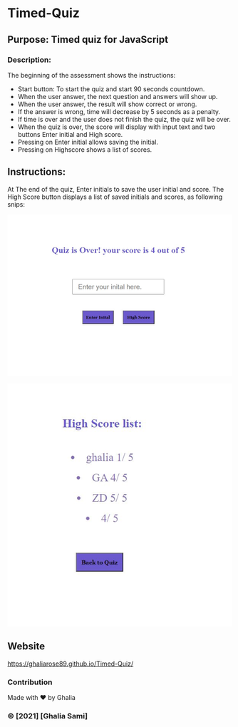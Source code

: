 # Timed-Quiz

## Purpose: Timed quiz for JavaScript 

### Description: 
The beginning of the assessment shows the instructions:
* Start button: To start the quiz and start 90 seconds countdown.
* When the user answer, the next question and answers will show up.
* When the user answer, the result will show correct or wrong.
* If the answer is wrong, time will decrease by 5 seconds as a penalty.
* If time is over and the user does not finish the quiz, the quiz will be over.
* When the quiz is over, the score will display with input text and two buttons Enter initial and High score.
* Pressing on Enter initial allows saving the initial.
* Pressing on Highscore shows a list of scores.

## Instructions:
At The end of the quiz, Enter initials to save the user initial and score. 
The High Score button displays a list of saved initials and scores, 
as  following snips:

![ScreenShot](./assets/Pictures/Capture1.JPG)


![ScreenShot](./assets/Pictures/Capture2.jpg) 



## Website
  https://ghaliarose89.github.io/Timed-Quiz/


### Contribution
Made with ❤️️ by Ghalia


### ©️ [2021] [Ghalia Sami]
